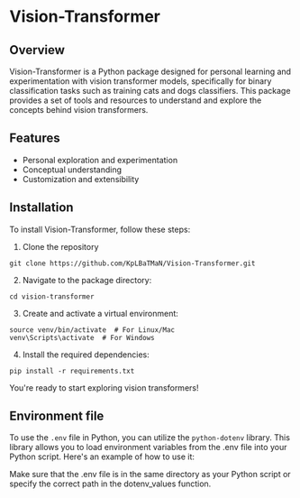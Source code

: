 # Vision-Transformer


## Overview

Vision-Transformer is a Python package designed for personal learning and experimentation with vision transformer models, specifically for binary classification tasks such as training cats and dogs classifiers. This package provides a set of tools and resources to understand and explore the concepts behind vision transformers.

## Features

- Personal exploration and experimentation
- Conceptual understanding
- Customization and extensibility

## Installation

To install Vision-Transformer, follow these steps:

1. Clone the repository

```git clone https://github.com/KpLBaTMaN/Vision-Transformer.git```

2. Navigate to the package directory:

```cd vision-transformer```

3. Create and activate a virtual environment:

```python3 -m venv venv
source venv/bin/activate  # For Linux/Mac
venv\Scripts\activate  # For Windows
```

4. Install the required dependencies:

```pip install -r requirements.txt```

You're ready to start exploring vision transformers!


## Environment file 

To use the `.env` file in Python, you can utilize the `python-dotenv` library. This library allows you to load environment variables from the .env file into your Python script. Here's an example of how to use it:

Make sure that the .env file is in the same directory as your Python script or specify the correct path in the dotenv_values function.